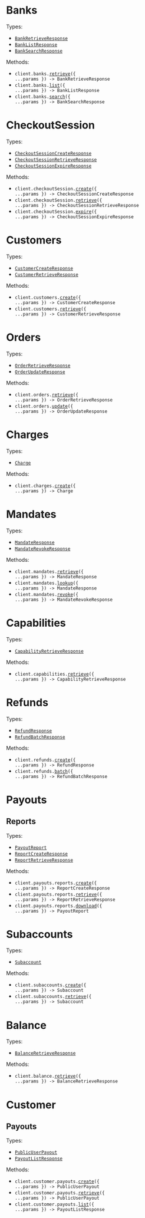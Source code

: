 # Banks

Types:

- <code><a href="./src/resources/banks.ts">BankRetrieveResponse</a></code>
- <code><a href="./src/resources/banks.ts">BankListResponse</a></code>
- <code><a href="./src/resources/banks.ts">BankSearchResponse</a></code>

Methods:

- <code title="post /api/service/banks/details">client.banks.<a href="./src/resources/banks.ts">retrieve</a>({ ...params }) -> BankRetrieveResponse</code>
- <code title="post /api/service/banks/list">client.banks.<a href="./src/resources/banks.ts">list</a>({ ...params }) -> BankListResponse</code>
- <code title="post /api/service/banks/search">client.banks.<a href="./src/resources/banks.ts">search</a>({ ...params }) -> BankSearchResponse</code>

# CheckoutSession

Types:

- <code><a href="./src/resources/checkout-session.ts">CheckoutSessionCreateResponse</a></code>
- <code><a href="./src/resources/checkout-session.ts">CheckoutSessionRetrieveResponse</a></code>
- <code><a href="./src/resources/checkout-session.ts">CheckoutSessionExpireResponse</a></code>

Methods:

- <code title="post /api/service/checkout/session/create">client.checkoutSession.<a href="./src/resources/checkout-session.ts">create</a>({ ...params }) -> CheckoutSessionCreateResponse</code>
- <code title="post /api/service/checkout/session/details">client.checkoutSession.<a href="./src/resources/checkout-session.ts">retrieve</a>({ ...params }) -> CheckoutSessionRetrieveResponse</code>
- <code title="post /api/service/checkout/session/expire">client.checkoutSession.<a href="./src/resources/checkout-session.ts">expire</a>({ ...params }) -> CheckoutSessionExpireResponse</code>

# Customers

Types:

- <code><a href="./src/resources/customers.ts">CustomerCreateResponse</a></code>
- <code><a href="./src/resources/customers.ts">CustomerRetrieveResponse</a></code>

Methods:

- <code title="post /api/service/customer/create">client.customers.<a href="./src/resources/customers.ts">create</a>({ ...params }) -> CustomerCreateResponse</code>
- <code title="post /api/service/customer/retrieve">client.customers.<a href="./src/resources/customers.ts">retrieve</a>({ ...params }) -> CustomerRetrieveResponse</code>

# Orders

Types:

- <code><a href="./src/resources/orders.ts">OrderRetrieveResponse</a></code>
- <code><a href="./src/resources/orders.ts">OrderUpdateResponse</a></code>

Methods:

- <code title="post /api/service/order/details">client.orders.<a href="./src/resources/orders.ts">retrieve</a>({ ...params }) -> OrderRetrieveResponse</code>
- <code title="post /api/service/order/update">client.orders.<a href="./src/resources/orders.ts">update</a>({ ...params }) -> OrderUpdateResponse</code>

# Charges

Types:

- <code><a href="./src/resources/charges.ts">Charge</a></code>

Methods:

- <code title="post /api/service/charge/create">client.charges.<a href="./src/resources/charges.ts">create</a>({ ...params }) -> Charge</code>

# Mandates

Types:

- <code><a href="./src/resources/mandates.ts">MandateResponse</a></code>
- <code><a href="./src/resources/mandates.ts">MandateRevokeResponse</a></code>

Methods:

- <code title="post /api/service/mandate/retrieve">client.mandates.<a href="./src/resources/mandates.ts">retrieve</a>({ ...params }) -> MandateResponse</code>
- <code title="post /api/service/mandate/lookup">client.mandates.<a href="./src/resources/mandates.ts">lookup</a>({ ...params }) -> MandateResponse</code>
- <code title="post /api/service/mandate/revoke">client.mandates.<a href="./src/resources/mandates.ts">revoke</a>({ ...params }) -> MandateRevokeResponse</code>

# Capabilities

Types:

- <code><a href="./src/resources/capabilities.ts">CapabilityRetrieveResponse</a></code>

Methods:

- <code title="post /api/service/merchant/capabilities/details">client.capabilities.<a href="./src/resources/capabilities.ts">retrieve</a>({ ...params }) -> CapabilityRetrieveResponse</code>

# Refunds

Types:

- <code><a href="./src/resources/refunds.ts">RefundResponse</a></code>
- <code><a href="./src/resources/refunds.ts">RefundBatchResponse</a></code>

Methods:

- <code title="post /api/service/merchant/payment/refund">client.refunds.<a href="./src/resources/refunds.ts">create</a>({ ...params }) -> RefundResponse</code>
- <code title="post /api/service/merchant/payment/refund/batch">client.refunds.<a href="./src/resources/refunds.ts">batch</a>({ ...params }) -> RefundBatchResponse</code>

# Payouts

## Reports

Types:

- <code><a href="./src/resources/payouts/reports.ts">PayoutReport</a></code>
- <code><a href="./src/resources/payouts/reports.ts">ReportCreateResponse</a></code>
- <code><a href="./src/resources/payouts/reports.ts">ReportRetrieveResponse</a></code>

Methods:

- <code title="post /api/service/merchant/payout/export/create">client.payouts.reports.<a href="./src/resources/payouts/reports.ts">create</a>({ ...params }) -> ReportCreateResponse</code>
- <code title="post /api/service/merchant/payout/export/retrieve">client.payouts.reports.<a href="./src/resources/payouts/reports.ts">retrieve</a>({ ...params }) -> ReportRetrieveResponse</code>
- <code title="post /api/service/merchant/payout/export/download">client.payouts.reports.<a href="./src/resources/payouts/reports.ts">download</a>({ ...params }) -> PayoutReport</code>

# Subaccounts

Types:

- <code><a href="./src/resources/subaccounts.ts">Subaccount</a></code>

Methods:

- <code title="post /api/service/subaccount/create">client.subaccounts.<a href="./src/resources/subaccounts.ts">create</a>({ ...params }) -> Subaccount</code>
- <code title="post /api/service/subaccount/retrieve">client.subaccounts.<a href="./src/resources/subaccounts.ts">retrieve</a>({ ...params }) -> Subaccount</code>

# Balance

Types:

- <code><a href="./src/resources/balance.ts">BalanceRetrieveResponse</a></code>

Methods:

- <code title="post /api/service/balance/retrieve">client.balance.<a href="./src/resources/balance.ts">retrieve</a>({ ...params }) -> BalanceRetrieveResponse</code>

# Customer

## Payouts

Types:

- <code><a href="./src/resources/customer/payouts.ts">PublicUserPayout</a></code>
- <code><a href="./src/resources/customer/payouts.ts">PayoutListResponse</a></code>

Methods:

- <code title="post /api/service/payout/create">client.customer.payouts.<a href="./src/resources/customer/payouts.ts">create</a>({ ...params }) -> PublicUserPayout</code>
- <code title="post /api/service/payout/retrieve">client.customer.payouts.<a href="./src/resources/customer/payouts.ts">retrieve</a>({ ...params }) -> PublicUserPayout</code>
- <code title="post /api/service/payout/list">client.customer.payouts.<a href="./src/resources/customer/payouts.ts">list</a>({ ...params }) -> PayoutListResponse</code>
